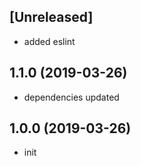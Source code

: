 ## [Unreleased]

* added eslint

## 1.1.0 (2019-03-26)

* dependencies updated

## 1.0.0 (2019-03-26)

* init
